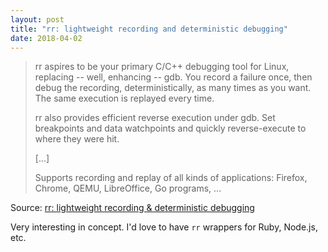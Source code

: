 ```yaml
---
layout: post
title: "rr: lightweight recording and deterministic debugging"
date: 2018-04-02
---
```


> rr aspires to be your primary C/C++ debugging tool for Linux, replacing -- well, enhancing -- gdb. You record a failure once, then debug the recording, deterministically, as many times as you want. The same execution is replayed every time.
>
> rr also provides efficient reverse execution under gdb. Set breakpoints and data watchpoints and quickly reverse-execute to where they were hit.
>
> [...]
> 
> Supports recording and replay of all kinds of applications: Firefox, Chrome, QEMU, LibreOffice, Go programs, ... 

Source: [rr: lightweight recording & deterministic debugging](http://rr-project.org/)

Very interesting in concept.  I'd love to have `rr` wrappers for Ruby, Node.js, etc.
